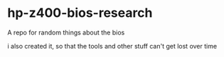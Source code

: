 # hp-z400-bios-research
A repo for random things about the bios 

i also created it, so that the tools and other stuff can't get lost over time
